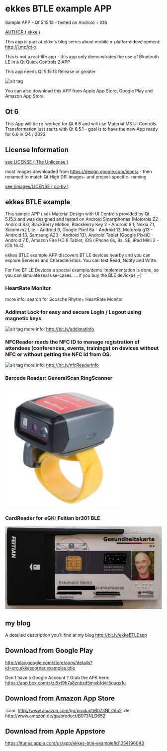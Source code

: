 # ekkes BTLE example APP
Sample APP - Qt 5.15.13 - tested on Android + iOS

[AUTHOR ( ekke )](AUTHOR.md)

This app is part of ekke's blog series about mobile x-platform development:
http://j.mp/qt-x

This is not a real-life app - this app only demonstrates the use of Bluetooth LE in a Qt Quick Controls 2 APP

This app needs Qt 5.15.13 Release or greater

![alt tag](https://appbus.files.wordpress.com/2017/06/01_home.png  "ekkes BTLE example APP")

You can also download this APP from Apple App Store, Google Play and Amazon App Store.

## Qt 6
This App will be re-worked for Qt 6.6 and will use Material M3 UI Controls. Transformation just starts with Qt 6.5.1 - goal is to have the new App ready for 6.6 in Q4 / 2023

## License Information
[see LICENSE ( The Unlicense )](LICENSE)

most Images downloaded from https://design.google.com/icons/ - then renamed to match Qt High DPI images- and project-specific- naming

[see /images/LICENSE ( cc-by )](images/LICENSE)

## ekkes BTLE example
This sample APP uses Material Design with UI Controls provided by Qt 5.15.x and was designed and tested on Android Smartphones (Motorola Z2 - Android 8.0, BlackBerry Motion, BlackBerry Key 2 - Android 8.1, Nokia 7.1, Xiaomi m2 Lite - Android 9, Google Pixel 6a - Android 13, Motorola g13 - Android 13, Samsung A23 - Android 13), Android Tablet (Google PixelC - Android 7.1), Amazon Fire HD 8 Tablet, iOS (iPhone 6s, 8s, SE, iPad Mini 2 - iOS 16.4).

ekkes BTLE example APP discovers BT LE devices nearby and you can explore Services and Characteristics. You can test Read, Notify and Write.

For five BT LE Devices a special example/demo implementation is done, so you can simulate real use-cases. ... if you buy the BLE devicxes ;-)

### HeartRate Monitor
more info: search for Scosche Rhytm+ HeartRate Monitor

### Addimat Lock for easy and secure Login / Logout using magnetic keys
![alt tag](https://appbus.files.wordpress.com/2017/06/addimat_and_codestifte-1.jpg  "lock with keys")
more info: http://bit.ly/addimatInfo

### NFCReader reads the NFC ID to manage registration of attendees (conferences, events, trainings) on devices without NFC or without getting the NFC Id from OS.
![alt tag](https://appbus.files.wordpress.com/2017/06/nfc_reader1.png  "NFC Reader")
more info: http://bit.ly/nfcReaderInfo

### Barcode Reader: GeneralScan RingScanner
![alt tag](https://github.com/ekke/ekkesBTLEexample/blob/master/images/extra/ring_scanner.png  "GeneralScan RingScanner")

### CardReader for eGK: Feitian br301 BLE
![alt tag](https://github.com/ekke/ekkesBTLEexample/blob/master/images/extra/feitian_egk.png  "Feitian br301 BLE CardReader")

## my blog
A detailed description you'll find at my blog
http://bit.ly/ekkeBTLEapp

## Download from Google Play
http://play.google.com/store/apps/details?id=org.ekkescorner.examples.btle

Don't have a Google Account ? Grab the APK here: https://app.box.com/s/zi5xt9h7a8znbzd5mixbfdvii5quqx1u

## Download from Amazon App Store
.com: http://www.amazon.com/gp/product/B073NLD652
.de: http://www.amazon.de/gp/product/B073NLD652

## Download from Apple Appstore
https://itunes.apple.com/us/app/ekkes-btle-example/id1254196043


